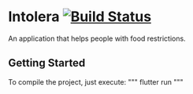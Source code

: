 # Intolera [![Build Status](https://travis-ci.com/jerielverissimo/intolera.svg?token=o6qiVVGEAKxpHfwgX5xb&branch=master)](https://travis-ci.com/jerielverissimo/intolera) 

An application that helps people with food restrictions.

## Getting Started

To compile the project, just execute:
"""
flutter run
"""
